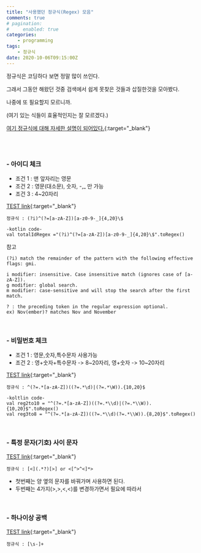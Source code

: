 ```yaml
---
title: "사용했던 정규식(Regex) 모음"
comments: true
# pagination:
#     enabled: true
categories:
    - programming
tags:
    - 정규식
date: 2020-10-06T09:15:00Z
---
```


정규식은 코딩하다 보면 정말 많이 쓰인다. 

그래서 그동안 해왔던 것중 검색에서 쉽게 못찾은 것들과 삽질한것을 모아봤다. 

나중에 또 필요할지 모르니까.

(여기 있는 식들이 효율적인지는 잘 모르겠다.)

[여기 정규식에 대해 자세한 설명이 되어있다.](https://medium.com/@chrisjune_13837/%EC%A0%95%EA%B7%9C%EC%8B%9D-%ED%8A%9C%ED%86%A0%EB%A6%AC%EC%96%BC-%EC%98%88%EC%A0%9C%EB%A5%BC-%ED%86%B5%ED%95%9C-cheatsheet-%EB%B2%88%EC%97%AD-61c3099cdca8){:target="_blank"}

<br>
<br>

### - 아이디 체크

- 조건 1 : 맨 앞자리는 영문
- 조건 2 : 영문(대소문), 숫자, -,_ 만 가능
- 조건 3 : 4~20자리

[TEST link](https://regex101.com/r/fR4hZ4/1){:target="_blank"}
```
정규식 : (?i)^(?=[a-zA-Z])[a-z0-9-_]{4,20}\$ 
```
```
-kotlin code-
val totalIdRegex ="(?i)^(?=[a-zA-Z])[a-z0-9-_]{4,20}\$".toRegex()
```
  참고
 ```
 (?i) match the remainder of the pattern with the following effective flags: gmi.

 i modifier: insensitive. Case insensitive match (ignores case of [a-zA-Z]).
 g modifier: global search.
 m modifier: case-sensitive and will stop the search after the first match.

 ? : the preceding token in the regular expression optional.
ex) Nov(ember)? matches Nov and November
 ```
<br>

### - 비밀번호 체크

- 조건 1 : 영문,숫자,특수문자 사용가능
- 조건 2 : 영+숫자+특수문자 -> 8~20자리, 영+숫자 -> 10~20자리

[TEST link](https://regex101.com/r/fR4hZ4/28){:target="_blank"} 

```
정규식 : ^(?=.*[a-zA-Z])((?=.*\d)|(?=.*\W)).{10,20}$
```
```
-koltlin code-
val reg2to10 = "^(?=.*[a-zA-Z])((?=.*\\d)|(?=.*\\W)).{10,20}$".toRegex()
val reg3to8 = "^(?=.*[a-zA-Z])((?=.*\\d)(?=.*\\W)).{8,20}$".toRegex()
```
<br>

### - 특정 문자(기호) 사이 문자

[TEST link](https://regex101.com/r/fR4hZ4/29){:target="_blank"} 

```
정규식 : [<](.*?)[>] or <[^>^<]*>
```

- 첫번째는 양 옆의 문자를 바꿔가며 사용하면 된다.
- 두번째는 4가지(>,>,<,<)를 변경하가면서 필요에 따라서


<br>

### - 하나이상 공백 

[TEST link](https://regex101.com/r/fR4hZ4/30){:target="_blank"}

```
정규식 : [\s-]+
```

<br>
<br>
<br>
<br>








